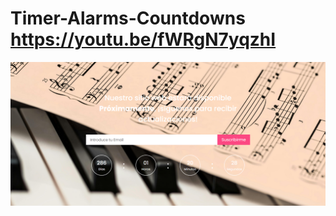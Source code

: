 # Timer-Alarms-Countdowns https://youtu.be/fWRgN7yqzhI
<p align="center">
  <img src="preview.png" alt="preview del proyecto"  max-width="1600">
</p>